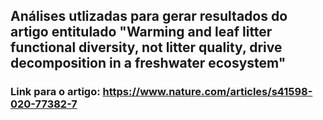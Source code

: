 ## Análises utlizadas para gerar resultados do artigo entitulado "Warming and leaf litter functional diversity, not litter quality, drive decomposition in a freshwater ecosystem"
### Link para o artigo: https://www.nature.com/articles/s41598-020-77382-7

